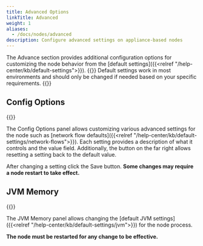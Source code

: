 ```yaml
---
title: Advanced Options
linkTitle: Advanced
weight: 1
aliases: 
  - /docs/nodes/advanced
description: Configure advanced settings on appliance-based nodes
---
```

The Advance section provides additional configuration options for customizing the node behavior from the [default settings]({{<relref "/help-center/kb/default-settings">}}). 
{{<alert color="warn">}} Default settings work in most environments and should only be changed if needed based on your specific requirements. {{</alert>}}

## Config Options
{{<tgimg src="config-options.png" width="80%" caption="Advanced Config Options">}}

The Config Options panel allows customizing various advanced settings for the node such as [network flow defaults]({{<relref "/help-center/kb/default-settings/network-flows">}}). Each setting provides a description of what it controls and the value field.  Additionally, the button on the far right allows resetting a setting back to the default value. 

After changing a setting click the Save button. **Some changes may require a node restart to take effect.**

## JVM Memory
{{<tgimg src="jvm-memory.png" width="40%" caption="Java Virtual Machine (JVM) memory settings">}}

The JVM Memory panel allows changing the [default JVM settings]({{<relref "/help-center/kb/default-settings/jvm">}}) for the node process. 

**The node must be restarted for any change to be effective.**